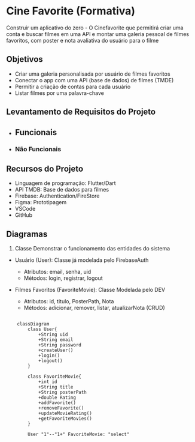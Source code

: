 # Cine Favorite (Formativa)

Construir um aplicativo do zero - O Cinefavorite que permitirá criar uma conta e buscar filmes em uma API e montar uma galeria pessoal de filmes favoritos, com poster e nota avaliativa do usuário para o filme

## Objetivos
- Criar uma galeria personalisada por usuário de filmes favoritos
- Conectar o app com uma API (base de dados) de filmes (TMDE)
- Permitir a criação de contas para cada usuário
- Listar filmes por uma palavra-chave

## Levantamento de Requisitos do Projeto
- ## Funcionais

- ### Não Funcionais

## Recursos do Projeto
- Linguagem de programação: Flutter/Dart
- API TMDB: Base de dados para filmes
- Firebase: Authentication/FireStore
- Figma: Prototipagem
- VSCode
- GitHub

## Diagramas
1. Classe
Demonstrar o funcionamento das entidades do sistema

- Usuário (User): Classe já modelada pelo FirebaseAuth
    - Atributos: email, senha, uid
    - Métodos: login, registrar, logout

- Filmes Favoritos (FavoriteMovie): Classe Modelada pelo DEV
    - Atributos: id, titulo, PosterPath, Nota
    - Métodos: adicionar, remover, listar, atualizarNota (CRUD)

```mermaid

    classDiagram
        class User{
            +String uid
            +String email
            +String password
            +createUser()
            +login()
            +logout()
        }

        class FavoriteMovie{
            +int id
            +String title
            +String posterPath
            +double Rating 
            +addFavorite()
            +removeFavorite()
            +updateMovieRating()
            +getFavoriteMovies()
        }

        User "1"--"1+" FavoriteMovie: "select"


```